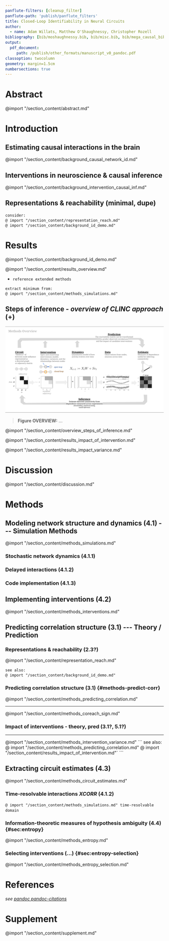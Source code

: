```yaml
---
panflute-filters: [cleanup_filter]
panflute-path: 'publish/panflute_filters'
title: Closed-Loop Identifiability in Neural Circuits
author:
  - name: Adam Willats, Matthew O'Shaughnessy, Christopher Rozell
bibliography: [bib/moshaughnessy.bib, bib/misc.bib, bib/mega_causal_bib.bib, bib/clinc_sync.bib]
output:
  pdf_document:
     path: /publish/other_formats/manuscript_v0_pandoc.pdf
classoption: twocolumn
geometry: margin=1.5cm
numbersections: true
---
```

<!-- 
id: "hide-todo" 
NOTE: uncomment `id: hide-todo` to hide to-do list items and collapsible section
NOTE: requires MPE Use Pandoc Parser to be off 
 -->
<!-- @ import "publish/publish_style.less" -->

<!-- see also _meta folder, consider formatting as "YAML front matter" for pandoc -->

<!-- # Table of Contents {ignore=True} -->

<!-- @ import "[TOC]" {cmd="toc" depthFrom=1 depthTo=2 orderedList=false} -->
<!-- code_chunk_output -->
<!-- - [Abstract](#abstract)
- [Introduction](#introduction)
  - [Estimating causal interactions in the brain](#estimating-causal-interactions-in-the-brain)
  - [Interventions in neuroscience & causal inference](#interventions-in-neuroscience-causal-inference)
  - [Draft](#draft)
  - [Representations & reachability](#representations-reachability)
- [Theory / Prediction](#theory-prediction)
  - [Predicting correlation structure (theory)](#predicting-correlation-structure-theory)
- [Simulation Methods](#simulation-methods)
- [Results](#results)
  - [Impact of intervention on estimation performance](#impact-of-intervention-on-estimation-performance)
  - [Interaction of intervention & circuit structure](#interaction-of-intervention-circuit-structure)
- [Discussion](#discussion)
- [References](#references) -->
<!-- /code_chunk_output -->


# Abstract

@import "/section_content/abstract.md"

# Introduction

## Estimating causal interactions in the brain
@import "/section_content/background_causal_network_id.md"

## Interventions in neuroscience & causal inference
@import "/section_content/background_intervention_causal_inf.md"

## Representations & reachability (minimal, dupe)
```
consider:
@ import "/section_content/representation_reach.md"
@ import "/section_content/background_id_demo.md"
```

# Results
@import "/section_content/background_id_demo.md"

<!-- !!!! - overall, 60% done -->
<!-- ## Overview - Challenges (+) -->
<!-- ## Overview - Network (4.1?) -->
@import "/section_content/results_overview.md"

- `reference extended methods`
```
extract minimum from:
@ import "/section_content/methods_simulations.md" 
```

## Steps of inference - *overview of CLINC approach* (+)
![](/figures/core_figure_sketches/methods_overview_pipeline_sketch.png)

> **Figure OVERVIEW:** ...

<!-- <img src="/figures/core_figure_sketches/figure2_sketch.png" width="500"/> -->
<!-- ![](/figures/misc_figure_sketches/intervention_identifiability_concept.png) -->
@import "/section_content/overview_steps_of_inference.md"


<!-- NOTE: Cutting lots of sections here. Anything that needs to be re-included from this section should go into steps of inference 

<!-- ### Extracting circuit estimates (4.3)
`@ import "/section_content/methods_circuit_estimates.md"` 
<!-- NOTE: background_id_demo here instead? before or after methods are introduced 

## Impact of intervention on estimation performance 
### (predicting) impact of intervention on pairwise dependence (3.1?, 5.1?)
<!-- NOTE: ^ this H2 will likely be removed from, be implicit in final draft

#### Representations & reachability
`extract minimum from:`
`@ import "/section_content/representation_reach.md"`

<!-- @ import "/section_content/background_id_demo.md" 

#### Predicting correlation structure (theory)
```
extract minimum from: 
@ import "/section_content/methods_predicting_correlation.md"
```

```
extract minimum from: 
@ import "/section_content/methods_interventions.md"
@ import "/section_content/results_impact_of_intervention.md"
```
-->


<!-- ### Intervening provides categorical improvements in inference power beyond passive observation -->
@import "/section_content/results_impact_of_intervention.md"

<!-- ### Stronger intervention shapes correlation, resulting in more data-efficient inference with less bias - *bidirectional var control* (5.1.2) -->
<!-- #### Impact of intervention location and variance on pairwise correlations (5.1.2.1) -->
@import "/section_content/results_impact_variance.md"

<!-- @ import "results_data_efficiency_and_bias.md" -->

<!-- 
## Interaction of intervention & circuit structure
@ import "/section_content/near_future_work/results2_circuit_x_intervention.md" -->


# Discussion
<!-- !!!! - overall, 30% done -->
@import "/section_content/discussion.md"

# Methods


## Modeling network structure and dynamics (4.1) --- Simulation Methods
@import "/section_content/methods_simulations.md" 
### Stochastic network dynamics (4.1.1)
### Delayed interactions (4.1.2)
### Code implementation (4.1.3)
## Implementing interventions (4.2)
@import "/section_content/methods_interventions.md" 


## Predicting correlation structure (3.1) --- Theory / Prediction
### Representations & reachability (2.3?)
@import "/section_content/representation_reach.md"
```
see also:
@ import "/section_content/background_id_demo.md"
```
### Predicting correlation structure (3.1) {#methods-predict-corr}
@import "/section_content/methods_predicting_correlation.md"
<hr>
@import "/section_content/methods_coreach_sign.md"

### Impact of interventions - theory, pred (3.1?, 5.1?)

<hr>
@import "/section_content/methods_intervention_variance.md"
```
see also:
@ import "/section_content/methods_predicting_correlation.md"
@ import "/section_content/results_impact_of_intervention.md"`
```

## Extracting circuit estimates (4.3)
@import "/section_content/methods_circuit_estimates.md"
### Time-resolvable interactions *XCORR* (4.1.2)
`@ import "/section_content/methods_simulations.md" time-resolvable domain`

### Information-theoretic measures of hypothesis ambiguity (4.4) {#sec:entropy}
<!-- *see [_steps_of_inference.md](_steps_of_inference.md) for entropy writeup* -->
@import "/section_content/methods_entropy.md"
### Selecting interventions (...) {#sec:entropy-selection}
@import "/section_content/methods_entropy_selection.md"



# References
*see [pandoc pandoc-citations](https://github.com/shd101wyy/markdown-preview-enhanced/blob/master/docs/pandoc-bibliographies-and-citations.md)*

# Supplement
@import "/section_content/supplement.md"
